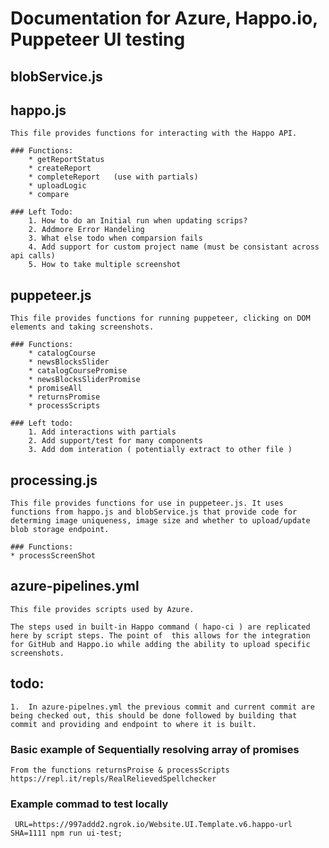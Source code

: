 # Documentation for Azure, Happo.io, Puppeteer UI testing 

## blobService.js

## happo.js
    This file provides functions for interacting with the Happo API.

    ### Functions:
        * getReportStatus
        * createReport
        * completeReport   (use with partials) 
        * uploadLogic
        * compare

    ### Left Todo: 
        1. How to do an Initial run when updating scrips?
        2. Addmore Error Handeling 
        3. What else todo when comparsion fails
        4. Add support for custom project name (must be consistant across api calls)
        5. How to take multiple screenshot



## puppeteer.js
    This file provides functions for running puppeteer, clicking on DOM elements and taking screenshots.

    ### Functions: 
        * catalogCourse
        * newsBlocksSlider
        * catalogCoursePromise
        * newsBlocksSliderPromise
        * promiseAll
        * returnsPromise
        * processScripts
    
    ### Left todo: 
        1. Add interactions with partials 
        2. Add support/test for many components
        3. Add dom interation ( potentially extract to other file ) 



## processing.js
    This file provides functions for use in puppeteer.js. It uses functions from happo.js and blobService.js that provide code for determing image uniqueness, image size and whether to upload/update blob storage endpoint.
    
    ### Functions: 
    * processScreenShot

## azure-pipelines.yml
    This file provides scripts used by Azure. 

    The steps used in built-in Happo command ( hapo-ci ) are replicated here by script steps. The point of  this allows for the integration for GitHub and Happo.io while adding the ability to upload specific screenshots.


## todo: 
    1.  In azure-pipelnes.yml the previous commit and current commit are being checked out, this should be done followed by building that commit and providing and endpoint to where it is built.

### Basic example of Sequentially resolving array of promises 
    From the functions returnsProise & processScripts
    https://repl.it/repls/RealRelievedSpellchecker


### Example commad  to test locally
     URL=https://997addd2.ngrok.io/Website.UI.Template.v6.happo-url SHA=1111 npm run ui-test;